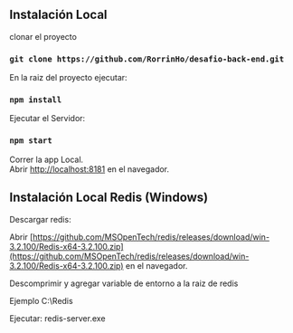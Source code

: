 ## Instalación Local

clonar el proyecto

### `git clone https://github.com/RorrinHo/desafio-back-end.git`

En la raiz del proyecto ejecutar:

### `npm install`

Ejecutar el Servidor:

### `npm start`

Correr la app Local.<br>
Abrir [http://localhost:8181](http://localhost:8181) en el navegador.


## Instalación Local Redis (Windows)

Descargar redis:

Abrir [https://github.com/MSOpenTech/redis/releases/download/win-3.2.100/Redis-x64-3.2.100.zip](https://github.com/MSOpenTech/redis/releases/download/win-3.2.100/Redis-x64-3.2.100.zip) en el navegador.

Descomprimir y agregar variable de entorno a la raiz de redis 

Ejemplo C:\Redis

Ejecutar: redis-server.exe

